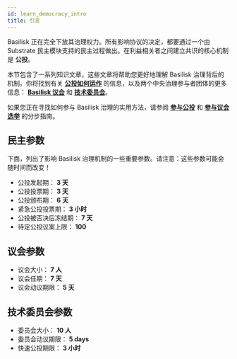 ```yaml
---
id: learn_democracy_intro
title: 引言
---
```


Basilisk 正在完全下放其治理权力。所有影响协议的决定，都要通过一个由 Substrate 民主模块支持的民主过程做出。在利益相关者之间建立共识的核心机制是 **公投**。

本节包含了一系列知识文章，这些文章将帮助您更好地理解 Basilisk 治理背后的机制。你将找到有关 **[公投如何运作](/learn_democracy_referenda)** 的信息，以及两个中央治理参与者团体的更多信息： **[Basilisk 议会](/learn_democracy_council)** 和 **[技术委员会](/learn_democracy_technical_committee)**。

如果您正在寻找如何参与 Basilisk 治理的实用方法，请参阅 **[参与公投](/howto_democracy_referenda)** 和 **[参与议会选举](/howto_democracy_council_elections)** 的分步指南。

## 民主参数

下面，列出了影响 Basilisk 治理机制的一些重要参数。请注意：这些参数可能会随时间而改变！

* 公投发起期： **3 天**
* 公投投票期： **3 天**
* 公投颁布期： **6 天**
* 紧急公投投票期： **3 小时**
* 公投被否决后冻结期： **7 天**
* 待定公投议案上限： **100**

## 议会参数
* 议会大小： **7 人**
* 议会任期： **7 天**
* 议会动议期限： **5 天**

## 技术委员会参数
* 委员会大小： **10 人**
* 委员会动议期限： **5 days**
* 快速公投期限： **3 小时**
